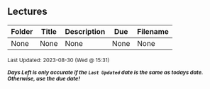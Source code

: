 ## Lectures

| Folder | Title | Description | Due | Filename |
|-----|-----|-----|-----|-----|
| None | None | None | None | None |

<sup>Last Updated: 2023-08-30 (Wed @ 15:31)</sup> 

<sup>***Days Left is only accurate if the `Last Updated` date is the same as todays date. Otherwise, use the due date!***</sup> 